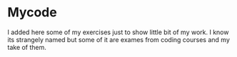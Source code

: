 # Mycode
I added here some of my exercises just to show little bit of my work. I know its strangely named but some of it are exames from coding courses and my take of them.
